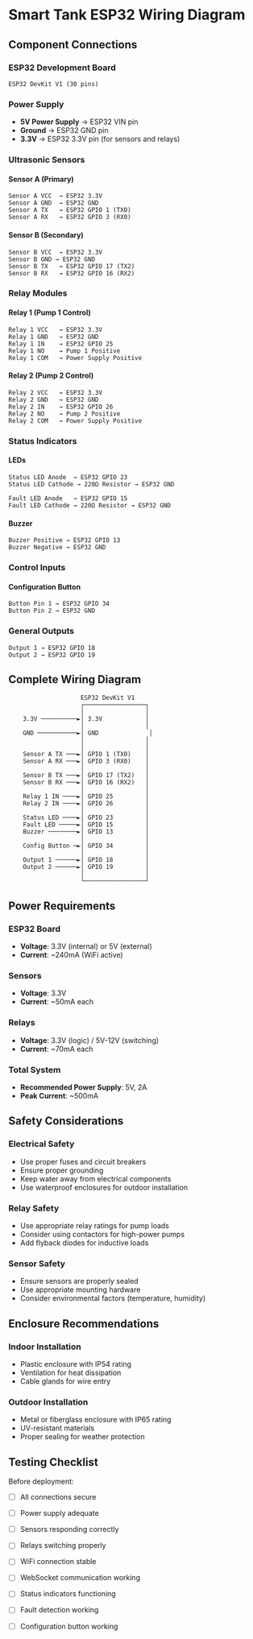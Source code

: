 # Smart Tank ESP32 Wiring Diagram

## Component Connections

### ESP32 Development Board
```
ESP32 DevKit V1 (30 pins)
```

### Power Supply
- **5V Power Supply** → ESP32 VIN pin
- **Ground** → ESP32 GND pin
- **3.3V** → ESP32 3.3V pin (for sensors and relays)

### Ultrasonic Sensors

#### Sensor A (Primary)
```
Sensor A VCC  → ESP32 3.3V
Sensor A GND  → ESP32 GND
Sensor A TX   → ESP32 GPIO 1 (TX0)
Sensor A RX   → ESP32 GPIO 3 (RX0)
```

#### Sensor B (Secondary)
```
Sensor B VCC  → ESP32 3.3V
Sensor B GND → ESP32 GND
Sensor B TX   → ESP32 GPIO 17 (TX2)
Sensor B RX   → ESP32 GPIO 16 (RX2)
```

### Relay Modules

#### Relay 1 (Pump 1 Control)
```
Relay 1 VCC   → ESP32 3.3V
Relay 1 GND   → ESP32 GND
Relay 1 IN    → ESP32 GPIO 25
Relay 1 NO    → Pump 1 Positive
Relay 1 COM   → Power Supply Positive
```

#### Relay 2 (Pump 2 Control)
```
Relay 2 VCC   → ESP32 3.3V
Relay 2 GND   → ESP32 GND
Relay 2 IN    → ESP32 GPIO 26
Relay 2 NO    → Pump 2 Positive
Relay 2 COM   → Power Supply Positive
```

### Status Indicators

#### LEDs
```
Status LED Anode  → ESP32 GPIO 23
Status LED Cathode → 220Ω Resistor → ESP32 GND

Fault LED Anode   → ESP32 GPIO 15
Fault LED Cathode → 220Ω Resistor → ESP32 GND
```

#### Buzzer
```
Buzzer Positive → ESP32 GPIO 13
Buzzer Negative → ESP32 GND
```

### Control Inputs

#### Configuration Button
```
Button Pin 1 → ESP32 GPIO 34
Button Pin 2 → ESP32 GND
```

### General Outputs
```
Output 1 → ESP32 GPIO 18
Output 2 → ESP32 GPIO 19
```

## Complete Wiring Diagram

```
                    ESP32 DevKit V1
                    ┌─────────────────┐
                    │                 │
    3.3V ──────────►│ 3.3V            │
                    │                 │
    GND ───────────►│ GND              │
                    │                 │
                    │                 │
    Sensor A TX ───►│ GPIO 1 (TX0)    │
    Sensor A RX ───►│ GPIO 3 (RX0)    │
                    │                 │
    Sensor B TX ───►│ GPIO 17 (TX2)   │
    Sensor B RX ───►│ GPIO 16 (RX2)   │
                    │                 │
    Relay 1 IN ────►│ GPIO 25         │
    Relay 2 IN ────►│ GPIO 26         │
                    │                 │
    Status LED ────►│ GPIO 23         │
    Fault LED ─────►│ GPIO 15         │
    Buzzer ────────►│ GPIO 13         │
                    │                 │
    Config Button ─►│ GPIO 34         │
                    │                 │
    Output 1 ──────►│ GPIO 18         │
    Output 2 ──────►│ GPIO 19         │
                    │                 │
                    └─────────────────┘
```

## Power Requirements

### ESP32 Board
- **Voltage**: 3.3V (internal) or 5V (external)
- **Current**: ~240mA (WiFi active)

### Sensors
- **Voltage**: 3.3V
- **Current**: ~50mA each

### Relays
- **Voltage**: 3.3V (logic) / 5V-12V (switching)
- **Current**: ~70mA each

### Total System
- **Recommended Power Supply**: 5V, 2A
- **Peak Current**: ~500mA

## Safety Considerations

### Electrical Safety
- Use proper fuses and circuit breakers
- Ensure proper grounding
- Keep water away from electrical components
- Use waterproof enclosures for outdoor installation

### Relay Safety
- Use appropriate relay ratings for pump loads
- Consider using contactors for high-power pumps
- Add flyback diodes for inductive loads

### Sensor Safety
- Ensure sensors are properly sealed
- Use appropriate mounting hardware
- Consider environmental factors (temperature, humidity)

## Enclosure Recommendations

### Indoor Installation
- Plastic enclosure with IP54 rating
- Ventilation for heat dissipation
- Cable glands for wire entry

### Outdoor Installation
- Metal or fiberglass enclosure with IP65 rating
- UV-resistant materials
- Proper sealing for weather protection

## Testing Checklist

Before deployment:
- [ ] All connections secure
- [ ] Power supply adequate
- [ ] Sensors responding correctly
- [ ] Relays switching properly
- [ ] WiFi connection stable
- [ ] WebSocket communication working
- [ ] Status indicators functioning
- [ ] Fault detection working
- [ ] Configuration button working

